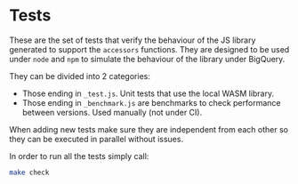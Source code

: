 # Tests

These are the set of tests that verify the behaviour of the JS library generated to support the `accessors` functions. They are designed to be used under `node` and `npm` to simulate the behaviour of the library under BigQuery.

They can be divided into 2 categories:

* Those ending in `_test.js`. Unit tests that use the local WASM library.
* Those ending in `_benchmark.js` are benchmarks to check performance between versions. Used manually (not under CI).

When adding new tests make sure they are independent from each other so they can be executed in parallel without issues.

In order to run all the tests simply call:
    
```bash
make check
```